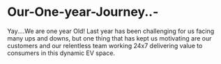 # Our-One-year-Journey..-
Yay....We are one year Old! Last year has been challenging for us facing many ups and downs, but one thing that has kept us motivating are our customers and our relentless team working 24x7 delivering value to consumers in this dynamic EV space.
